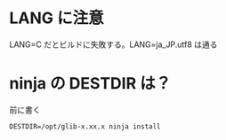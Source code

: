# LANG に注意

LANG=C だとビルドに失敗する。LANG=ja_JP.utf8 は通る


# ninja の DESTDIR は？

前に書く

``
DESTDIR=/opt/glib-x.xx.x ninja install
``

<!-- vim: set tw=90 filetype=markdown : -->
